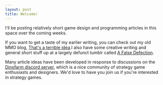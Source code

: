 ```yaml
---
layout: post
title: Welcome!
---
```


I'll be posting relatively short game design and programming articles in this space over the coming weeks.

If you want to get a taste of my earlier writing, you can check out my old MMO blog, [That's a terrible idea](http://thatsaterribleidea.com).I also have some creative writing and general short stuff up at a largely defunct tumblr called [A False Defection](http://falsedefection.tumblr.com/).

Many article ideas have been developed in response to discussions on the [Dinofarm discord server](https://discord.gg/Zqt2RAX), which is a nice community of strategy game enthusiasts and designers. We'd love to have you join us if you're interested in strategy games.
